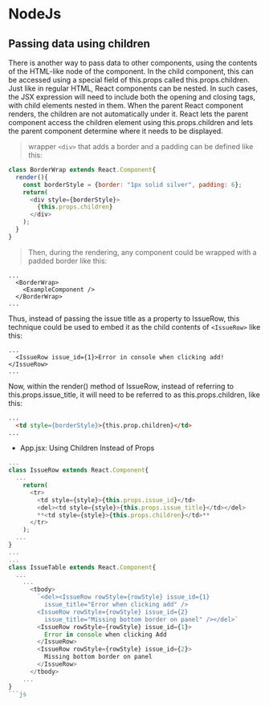 # NodeJs

## Passing data using children

There is another way to pass data to other components, using the contents of the HTML-like node of the component. In the child component, this can be accessed using a special field of this.props called this.props.children.
Just like in regular HTML, React components can be nested. In such cases, the JSX expression will need to include both the opening and closing tags, with child elements nested in them.
When the parent React component renders, the children are not automatically under it. React lets the parent component access the children element using this.props.children and lets the parent component determine where it needs to be displayed.

 > wrapper `<div>` that adds a border and a padding can be defined like this:

```js
class BorderWrap extends React.Component{
  render(){
    const borderStyle = {border: "1px solid silver", padding: 6};
    return(
      <div style={borderStyle}>
        {this.props.children}
      </div>
    );
  }
}
```

 > Then, during the rendering, any component could be wrapped with a padded border like this:

```
...
  <BorderWrap>
    <ExampleComponent />
  </BorderWrap>
...
```

Thus, instead of passing the issue title as a property to IssueRow, this technique could be used to embed it as the child contents of `<IssueRow>` like this:

```
...
  <IssueRow issue_id={1}>Error in console when clicking add!</IssueRow>
...
```

Now, within the render() method of IssueRow, instead of referring to this.props.issue_title, it will
need to be referred to as this.props.children, like this:

```html
...
  <td style={borderStyle}>{this.prop.children}</td>
...
```

 - App.jsx: Using Children Instead of Props

```js
...
class IssueRow extends React.Component{
  ...
    return(
      <tr>
        <td style={style}>{this.props.issue_id}</td>
        <del><td style={style}>{this.props.issue_title}</td></del>
        **<td style={style}>{this.props.children}</td>**
      </tr>
    );
  ...
}
...
...
class IssueTable extends React.Component{
  ...
    ...
      <tbody>
        `<del><IssueRow rowStyle={rowStyle} issue_id={1}
          issue_title="Error when clicking add" />
        <IssueRow rowStyle={rowStyle} issue_id={2}
          issue_title="Missing bottom border on panel" /></del>`
        <IssueRow rowStyle={rowStyle} issue_id={1}>
          Error in console when clicking Add
        </IssueRow>
        <IssueRow rowStyle={rowStyle} issue_id={2}>
          Missing bottom border on panel
        </IssueRow>
      </tbody>
    ...
}
```js
